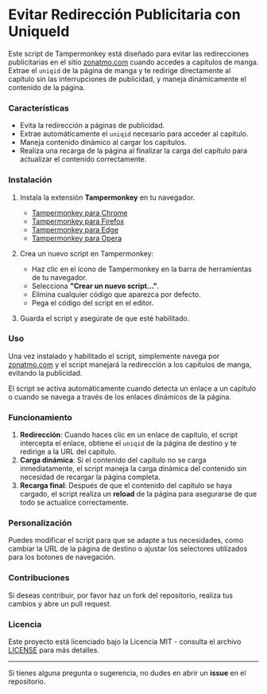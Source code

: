# Evitar Redirección Publicitaria con UniqueId

Este script de Tampermonkey está diseñado para evitar las redirecciones publicitarias en el sitio [zonatmo.com](https://zonatmo.com) cuando accedes a capítulos de manga. Extrae el `uniqid` de la página de manga y te redirige directamente al capítulo sin las interrupciones de publicidad, y maneja dinámicamente el contenido de la página.

### Características

- Evita la redirección a páginas de publicidad.
- Extrae automáticamente el `uniqid` necesario para acceder al capítulo.
- Maneja contenido dinámico al cargar los capítulos.
- Realiza una recarga de la página al finalizar la carga del capítulo para actualizar el contenido correctamente.

### Instalación

1. Instala la extensión **Tampermonkey** en tu navegador.  
   - [Tampermonkey para Chrome](https://tampermonkey.net/?ext=dhdg&browser=chrome)
   - [Tampermonkey para Firefox](https://tampermonkey.net/?ext=dhdg&browser=firefox)
   - [Tampermonkey para Edge](https://tampermonkey.net/?ext=dhdg&browser=edge)
   - [Tampermonkey para Opera](https://tampermonkey.net/?ext=dhdg&browser=opera)

2. Crea un nuevo script en Tampermonkey:
   - Haz clic en el ícono de Tampermonkey en la barra de herramientas de tu navegador.
   - Selecciona **"Crear un nuevo script..."**.
   - Elimina cualquier código que aparezca por defecto.
   - Pega el código del script en el editor.

3. Guarda el script y asegúrate de que esté habilitado.

### Uso

Una vez instalado y habilitado el script, simplemente navega por [zonatmo.com](https://zonatmo.com) y el script manejará la redirección a los capítulos de manga, evitando la publicidad.

El script se activa automáticamente cuando detecta un enlace a un capítulo o cuando se navega a través de los enlaces dinámicos de la página.

### Funcionamiento

1. **Redirección**: Cuando haces clic en un enlace de capítulo, el script intercepta el enlace, obtiene el `uniqid` de la página de destino y te redirige a la URL del capítulo.
2. **Carga dinámica**: Si el contenido del capítulo no se carga inmediatamente, el script maneja la carga dinámica del contenido sin necesidad de recargar la página completa.
3. **Recarga final**: Después de que el contenido del capítulo se haya cargado, el script realiza un **reload** de la página para asegurarse de que todo se actualice correctamente.

### Personalización

Puedes modificar el script para que se adapte a tus necesidades, como cambiar la URL de la página de destino o ajustar los selectores utilizados para los botones de navegación.

### Contribuciones

Si deseas contribuir, por favor haz un fork del repositorio, realiza tus cambios y abre un pull request.

### Licencia

Este proyecto está licenciado bajo la Licencia MIT - consulta el archivo [LICENSE](LICENSE) para más detalles.

---

Si tienes alguna pregunta o sugerencia, no dudes en abrir un **issue** en el repositorio.
